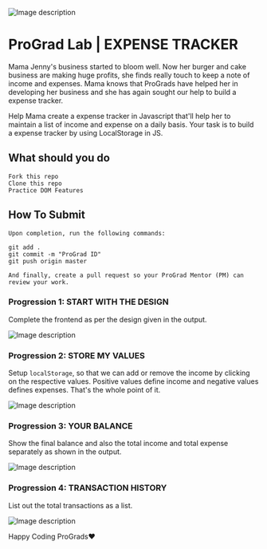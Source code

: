 ![Image description](https://i1.faceprep.in/ProGrad/prograd-logo.png)

# ProGrad Lab | EXPENSE TRACKER

Mama Jenny's business started to bloom well. Now her burger and cake business are making huge profits, she finds really touch to keep a note of income and expenses. Mama knows that ProGrads have helped her in developing her business and she has again sought our help to build a expense tracker. 

Help Mama create a expense tracker in Javascript that'll help her to maintain a list of income and expense on a daily basis. Your task is to build a expense tracker by using LocalStorage in JS.

## What should you do
```
Fork this repo
Clone this repo
Practice DOM Features
```

## How To Submit
```
Upon completion, run the following commands:

git add .
git commit -m "ProGrad ID"
git push origin master

And finally, create a pull request so your ProGrad Mentor (PM) can review your work.
```

### Progression 1: START WITH THE DESIGN
Complete the frontend as per the design given in the output.
	

![Image description](https://i1.faceprep.in/ProGrad/exp-1.png)

### Progression 2: STORE MY VALUES

Setup `localStorage`, so that we can add or remove the income by clicking on the respective values. Positive values define income and negative values defines expenses. That's the whole point of it.

![Image description](https://i1.faceprep.in/ProGrad/exp-3.png)

### Progression 3: YOUR BALANCE
Show the final balance and also the total income and total expense separately as shown in the output.

![Image description](https://i1.faceprep.in/ProGrad/exp-2.png)
### Progression 4: TRANSACTION HISTORY 
List out the total transactions as a list.

![Image description](https://i1.faceprep.in/ProGrad/exp-2.png)

Happy Coding ProGrads❤️

